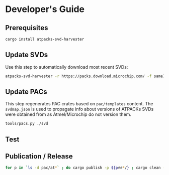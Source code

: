 # Developer's Guide

## Prerequisites
```sh
cargo install atpacks-svd-harvester
```

## Update SVDs
Use this step to automatically download most recent SVDs:
```sh
atpacks-svd-harvester -r https://packs.download.microchip.com/ -f same70 -f sams70 -f samv70 -f samv71 -f samv71-rt -f samrh707 -f samrh71 -d svd -m svdmap.json
```

## Update PACs
This step regenerates PAC crates based on `pac/templates` content. The `svdmap.json` is used to propagate info about versions of ATPACKs SVDs were obtained from as Atmel/Microchip do not version them.
```sh
tools/pacs.py ./svd
```

## Test
<!-- TODO: Describe how to test it with board examples -->

## Publication / Release
```sh
for p in `ls -d pac/at*` ; do cargo publish -p ${p##*/} ; cargo clean -p ${p##*/} ; done
```
